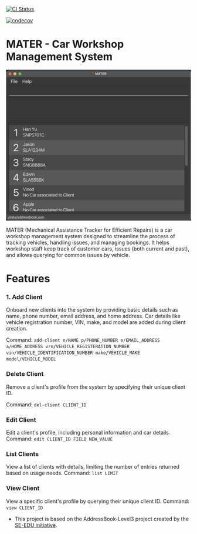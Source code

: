 [![CI Status](https://github.com/AY2425S1-CS2103T-T14-3/tp/workflows/Java%20CI/badge.svg)](https://github.com/AY2425S1-CS2103T-T14-3/tp/actions)

[![codecov](https://codecov.io/gh/AY2425S1-CS2103-T14-3/tp/branch/master/graph/badge.svg)](https://codecov.io/gh/AY2425S1-CS2103-T14-3/tp/)

# MATER - Car Workshop Management System

![Ui](docs/images/Ui.png)



MATER (Mechanical Assistance Tracker for Efficient Repairs) is a car workshop management system designed to streamline the process of tracking vehicles, handling issues, and managing bookings. It helps workshop staff keep track of customer cars, issues (both current and past), and allows querying for common issues by vehicle.

# Features
### 1. Add Client

Onboard new clients into the system by providing basic details such as name, phone number, email address, and home address. Car details like vehicle registration number, VIN, make, and model are added during client creation.


Command: `add-client n/NAME p/PHONE_NUMBER e/EMAIL_ADDRESS a/HOME_ADDRESS vrn/VEHICLE_REGISTERATION_NUMBER vin/VEHICLE_IDENTIFICATION_NUMBER make/VEHICLE_MAKE model/VEHICLE_MODEL`


### Delete Client

Remove a client's profile from the system by specifying their unique client ID.

Command: `del-client CLIENT_ID`


### Edit Client

Edit a client's profile, including personal information and car details.
Command: `edit CLIENT_ID FIELD NEW_VALUE`
### List Clients

View a list of clients with details, limiting the number of entries returned based on usage needs.
Command: `list LIMIT`
### View Client

View a specific client's profile by querying their unique client ID.
Command: `view CLIENT_ID`


* This project is based on the AddressBook-Level3 project created by the [SE-EDU initiative](https://se-education.org).
